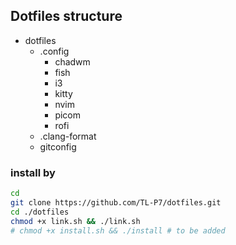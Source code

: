 ## Dotfiles structure
- dotfiles
  - .config
    - chadwm
    - fish
    - i3
    - kitty
    - nvim
    - picom
    - rofi
  - .clang-format
  - gitconfig
### install by
```bash
cd
git clone https://github.com/TL-P7/dotfiles.git
cd ./dotfiles
chmod +x link.sh && ./link.sh
# chmod +x install.sh && ./install # to be added
```
